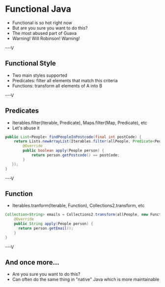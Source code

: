 # Functional Java

* Functional is so hot right now
* But are you sure you want to do this?
* The most abused part of Guava
* Warning! Will Robinson! Warning!

---V

## Functional Style

* Two main styles supported
* Predicates: filter all elements that match this criteria
* Functions: transform all elements of A into B


---V

## Predicates

* Iterables.filter(Iterable, Predicate), Maps.filter(Map, Predicate), etc
* Let's abuse it

```java
public List<People> findPeopleInPostcode(final int postCode) {
    return Lists.newArrayList(Iterables.filter(allPeople, Predicate<People>() {
        @Override
        public boolean apply(People person) {
            return person.getPostcode() == postCode;
        }
   });
}
```

---V

## Function

* Iterables.tranform(Iterable, Function), Collections2.transform, etc

```java
Collection<String> emails = Collections2.transform(allPeople, new Function<People, String>() {
    @Override
    public String apply(People person) {
      return person.getEmail();
    }
}
```

---V

## And once more...

* Are you sure you want to do this?
* Can often do the same thing in "native" Java which is more maintainable
 

